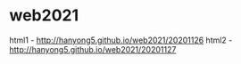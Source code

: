 # web2021
html1 - <http://hanyong5.github.io/web2021/20201126>
html2 - <http://hanyong5.github.io/web2021/20201127>
